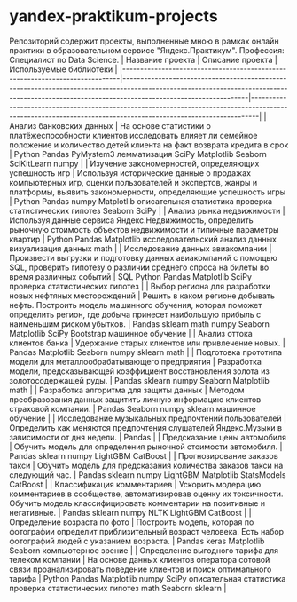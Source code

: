 # yandex-praktikum-projects
Репозиторий содержит проекты, выполненные мною в рамках онлайн практики в образовательном сервисе "Яндекс.Практикум". Профессия: Специалист по Data Science.
|     Название проекта                                                        |     Описание проекта                                                                                                                                                                          |     Используемые библиотеки                                                                                                                                  |
|-----------------------------------------------------------------------------|-----------------------------------------------------------------------------------------------------------------------------------------------------------------------------------------------|--------------------------------------------------------------------------------------------------------------------------------------------------------------|
|   Анализ банковских данных         |     На основе статистики о платёжеспособности клиентов исследовать влияет   ли семейное положение и количество детей клиента на факт возврата кредита в   срок                                |     Python     Pandas     PyMystem3     лемматизация     SciPy     Matplotlib     Seaborn     SciKitLearn     numpy                                          |
|     Изучение   закономерностей, определяющих успешность игр                 |     Используя исторические данные о продажах компьютерных игр, оценки   пользователей и экспертов, жанры и платформы, выявить закономерности,   определяющие успешность игры                  |     Python     Pandas     numpy     Matplotlib     описательная статистика     проверка статистических гипотез     Seaborn     SciPy                         |
|     Анализ рынка недвижимости                                               |     Используя данные сервиса Яндекс.Недвижимость, определить рыночную   стоимость объектов недвижимости и типичные параметры квартир                                                          |     Python     Pandas     Matplotlib     исследовательский анализ данных     визуализация данных     math                                                    |
|     Исследование данных   авиакомпании                                      |     Произвести выгрузки и подготовку данных авиакомпаний с помощью SQL,   проверить гипотезу о различии среднего спроса на билеты во время различных   событий                                |     SQL     Python     Pandas     Matplotlib     SciPy     проверка статистических гипотез                                                                   |
|     Выбор   региона для разработки новых нефтяных месторождений             |     Решить в каком регионе добывать нефть. Построить модель машинного   обучения, которая поможет определить регион, где добыча принесет наибольшую   прибыль с наименьшим риском убытков.    |     Pandas     sklearn     math     numpy     Seaborn     Matplotlib     SciPy     Bootstrap     машинное обучение                                           |
|     Анализ оттока клиентов   банка                                          |     Удержание старых клиентов или привлечение новых.                                                                                                                                          |     Pandas     Matplotlib     Seaborn     numpy     sklearn     math                                                                                         |
|     Подготовка   прототипа модели для металлообрабатывающего предприятия    |     Разработка модели, предсказывающей коэффициент восстановления золота   из золотосодержащей руды.                                                                                          |     Pandas     sklearn     numpy     Seaborn     Matplotlib     math                                                                                         |
|     Разработка   алгоритма для защиты данных                                |     Методом преобразования данных защитить личную информацию клиентов   страховой компании.                                                                                                   |     Pandas     Seaborn     numpy     sklearn     машинное обучение                                                                                           |
|     Исследование   музыкальных предпочтений пользователей                   |     Определить как меняются предпочтения слушателей Яндекс.Музыки в   зависимости от дня недели.                                                                                              |     Pandas                                                                                                                                                   |
|     Предсказание цены   автомобиля                                          |     Обучить модель для определения рыночной стоимости автомобиля.                                                                                                                             |     Pandas     sklearn     numpy     LightGBM     CatBoost                                                                                                   |
|     Прогнозирование заказов   такси                                         |     Обучить модель для      предсказания количества заказов такси на следующий час.                                                                                                           |     Pandas     sklearn     numpy     LightGBM     Matplotlib     StatsModels     CatBoost                                                                    |
|     Классификация комментариев                                              |     Ускорить модерацию комментариев в сообществе, автоматизировав оценку   их токсичности.     Обучить модель классифицировать комментарии на позитивные и   негативные.                      |     Pandas     sklearn     numpy     NLTK     LightGBM     CatBoost                                                                                          |
|     Определение возраста по   фото                                          |     Построить модель, которая по фотографии определит приблизительный   возраст человека. Есть набор фотографий людей с указанием возраста.                                                   |     Pandas     keras     Matplotlib     Seaborn     компьютерное зрение                                                                                      |
|     Определение   выгодного тарифа для телеком компании                     |     На основе данных клиентов оператора сотовой связи проанализировать   поведение клиентов и поиск оптимального тарифа                                                                       |     Python     Pandas     Matplotlib     numpy     SciPy     описательная статистика     проверка статистических гипотез     math     Seaborn     sklearn    |
